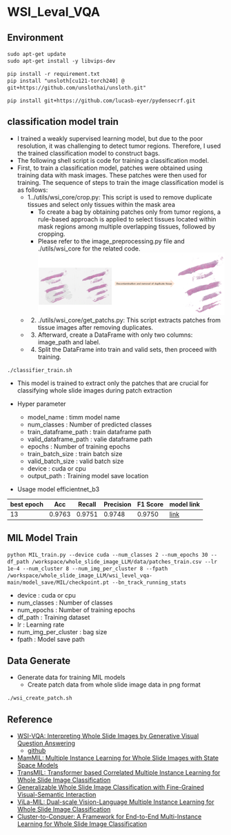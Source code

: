 
# WSI_Leval_VQA

## Environment

```
sudo apt-get update
sudo apt-get install -y libvips-dev
```

```
pip install -r requirement.txt
pip install "unsloth[cu121-torch240] @ git+https://github.com/unslothai/unsloth.git"
```
```
pip install git+https://github.com/lucasb-eyer/pydensecrf.git
```

## classification model train
- I trained a weakly supervised learning model, but due to the poor resolution, it was challenging to detect tumor regions. Therefore, I used the trained classification model to construct bags.
- The following shell script is code for training a classification model.
- First, to train a classification model, patches were obtained using training data with mask images. These patches were then used for training. The sequence of steps to train the image classification model is as follows:
  - 1../utils/wsi_core/crop.py: This script is used to remove duplicate tissues and select only tissues within the mask area
      - To create a bag by obtaining patches only from tumor regions, a rule-based approach is applied to select tissues located within mask regions among multiple overlapping tissues, followed by cropping.
      - Please refer to the image_preprocessing.py file and ./utils/wsi_core for the related code.
        ![image1](./img/image_preprocessing.png)
  - 2. ./utils/wsi_core/get_patchs.py: This script extracts patches from tissue images after removing duplicates.
  - 3. Afterward, create a DataFrame with only two columns: image_path and label.
  - 4. Split the DataFrame into train and valid sets, then proceed with training.

```
./classifier_train.sh

```
- This model is trained to extract only the patches that are crucial for classifying whole slide images during patch extraction
- Hyper parameter
  - model_name : timm model name  
  - num_classes : Number of predicted classes
  - train_dataframe_path : train dataframe path 
  - valid_dataframe_path : valie dataframe path  
  - epochs : Number of training epochs
  - train_batch_size : train batch size
  - valid_batch_size : valid batch size
  - device : cuda or cpu
  - output_path : Training model save location

- Usage model efficientnet_b3

| best epoch | Acc | Recall | Precision | F1 Score | model link |
| --- | --- | --- | --- | --- | --- |
| 13 | 0.9763 | 0.9751 | 0.9748 | 0.9750 | [link](-) |

## MIL Model Train

```
python MIL_train.py --device cuda --num_classes 2 --num_epochs 30 --df_path /workspace/whole_slide_image_LLM/data/patches_train.csv --lr 1e-4 --num_cluster 8 --num_img_per_cluster 8 --fpath /workspace/whole_slide_image_LLM/wsi_level_vqa-main/model_save/MIL/checkpoint.pt --bn_track_running_stats
```
- device : cuda or cpu
- num_classes : Number of classes
- num_epochs : Number of training epochs
- df_path : Training dataset
- lr : Learning rate
- num_img_per_cluster : bag size
- fpath : Model save path 

## Data Generate
- Generate data for training MIL models
  - Create patch data from whole slide image data in png format
```
./wsi_create_patch.sh

```

## Reference
- [WSI-VQA: Interpreting Whole Slide Images by Generative Visual Question Answering](https://arxiv.org/abs/2407.05603)
  - [github](https://github.com/cpystan/WSI-VQA/tree/master?tab=readme-ov-file)
- [MamMIL: Multiple Instance Learning for Whole Slide Images with State Space Models](https://arxiv.org/pdf/2403.05160)
- [TransMIL: Transformer based Correlated Multiple Instance Learning for Whole Slide Image Classification](https://arxiv.org/abs/2106.00908)
- [Generalizable Whole Slide Image Classification with Fine-Grained Visual-Semantic Interaction](https://openaccess.thecvf.com/content/CVPR2024/papers/Li_Generalizable_Whole_Slide_Image_Classification_with_Fine-Grained_Visual-Semantic_Interaction_CVPR_2024_paper.pdf)
- [ViLa-MIL: Dual-scale Vision-Language Multiple Instance Learning for Whole Slide Image Classification](https://openaccess.thecvf.com/content/CVPR2024/papers/Shi_ViLa-MIL_Dual-scale_Vision-Language_Multiple_Instance_Learning_for_Whole_Slide_Image_CVPR_2024_paper.pdf)
- [Cluster-to-Conquer: A Framework for End-to-End Multi-Instance Learning for Whole Slide Image Classification](https://arxiv.org/pdf/2103.10626)


